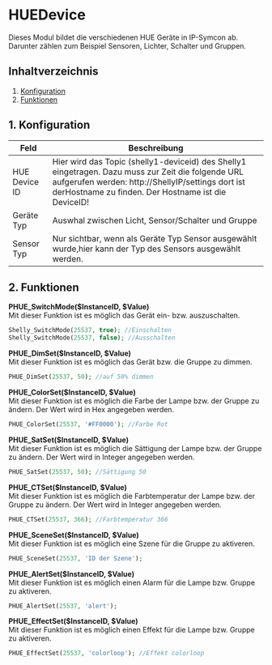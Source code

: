 # HUEDevice
   Dieses Modul bildet die verschiedenen HUE Geräte in IP-Symcon ab.
   Darunter zählen zum Beispiel Sensoren, Lichter, Schalter und Gruppen.
     
   ## Inhaltverzeichnis
   1. [Konfiguration](#1-konfiguration)
   2. [Funktionen](#2-funktionen)
   
   ## 1. Konfiguration
   
   Feld | Beschreibung
   ------------ | ----------------
   HUE Device ID | Hier wird das Topic (shelly1-deviceid) des Shelly1 eingetragen. Dazu muss zur Zeit die folgende URL aufgerufen werden: http://ShellyIP/settings dort ist derHostname zu finden. Der Hostname ist die DeviceID!
   Geräte Typ | Auswhal zwischen Licht, Sensor/Schalter und Gruppe
   Sensor Typ | Nur sichtbar, wenn als Geräte Typ Sensor ausgewählt wurde,hier kann der Typ des Sensors ausgewählt werden.

  ## 2. Funktionen
   
   **PHUE_SwitchMode($InstanceID, $Value)**\
   Mit dieser Funktion ist es möglich das Gerät ein- bzw. auszuschalten.
   ```php
   Shelly_SwitchMode(25537, true); //Einschalten
   Shelly_SwitchMode(25537, false); //Ausschalten
   ```

   **PHUE_DimSet($InstanceID, $Value)**\
   Mit dieser Funktion ist es möglich das Gerät bzw. die Gruppe zu dimmen.
   ```php
   PHUE_DimSet(25537, 50); //auf 50% dimmen
   ```
   
   **PHUE_ColorSet($InstanceID, $Value)**\
   Mit dieser Funktion ist es möglich die Farbe der Lampe bzw. der Gruppe zu ändern. Der Wert wird in Hex angegeben werden.
   ```php
   PHUE_ColorSet(25537, '#FF0000'); //Farbe Rot
   ```

   **PHUE_SatSet($InstanceID, $Value)**\
   Mit dieser Funktion ist es möglich die Sättigung der Lampe bzw. der Gruppe zu ändern. Der Wert wird in Integer angegeben werden.
   ```php
   PHUE_SatSet(25537, 50); //Sättigung 50
   ```

   **PHUE_CTSet($InstanceID, $Value)**\
   Mit dieser Funktion ist es möglich die Farbtemperatur der Lampe bzw. der Gruppe zu ändern. Der Wert wird in Integer angegeben werden.
   ```php
   PHUE_CTSet(25537, 366); //Farbtemperatur 366
   ```

   **PHUE_SceneSet($InstanceID, $Value)**\
   Mit dieser Funktion ist es möglich eine Szene für die Gruppe zu aktiveren.
   ```php
   PHUE_SceneSet(25537, 'ID der Szene');
   ```

   **PHUE_AlertSet($InstanceID, $Value)**\
   Mit dieser Funktion ist es möglich einen Alarm für die Lampe bzw. Gruppe zu aktiveren.
   ```php
   PHUE_AlertSet(25537, 'alert');
   ```

   **PHUE_EffectSet($InstanceID, $Value)**\
   Mit dieser Funktion ist es möglich einen Effekt für die Lampe bzw. Gruppe zu aktiveren.
   ```php
   PHUE_EffectSet(25537, 'colorloop'); //Effekt colorloop
   ```